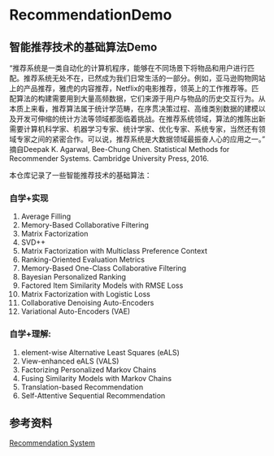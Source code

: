# RecommendationDemo

## 智能推荐技术的基础算法Demo

“推荐系统是一类自动化的计算机程序，能够在不同场景下将物品和用户进行匹配。推荐系统无处不在，已然成为我们日常生活的一部分。例如，亚马逊购物网站上的产品推荐，雅虎的内容推荐，Netflix的电影推荐，领英上的工作推荐等。匹配算法的构建需要用到大量高频数据，它们来源于用户与物品的历史交互行为。从本质上来看，推荐算法属于统计学范畴，在序贯决策过程、高维类别数据的建模以及开发可伸缩的统计方法等领域都面临着挑战。在推荐系统领域，算法的推陈出新需要计算机科学家、机器学习专家、统计学家、优化专家、系统专家，当然还有领域专家之间的紧密合作。可以说，推荐系统是大数据领域最振奋人心的应用之一。” 摘自Deepak K. Agarwal, Bee-Chung Chen. Statistical Methods for Recommender Systems. Cambridge University Press, 2016.

本仓库记录了一些智能推荐技术的基础算法：

### 自学+实现

1. Average Filling
2. Memory-Based Collaborative Filtering
3. Matrix Factorization
4. SVD++
5. Matrix Factorization with Multiclass Preference Context
6. Ranking-Oriented Evaluation Metrics
7. Memory-Based One-Class Collaborative Filtering
8. Bayesian Personalized Ranking
9. Factored Item Similarity Models with RMSE Loss
10. Matrix Factorization with Logistic Loss
11. Collaborative Denoising Auto-Encoders
12. Variational Auto-Encoders (VAE)

### 自学+理解:

1. element-wise Alternative Least Squares (eALS)
2. View-enhanced eALS (VALS)
3. Factorizing Personalized Markov Chains
4. Fusing Similarity Models with Markov Chains
5. Translation-based Recommendation
6. Self-Attentive Sequential Recommendation

## 参考资料

[Recommendation System](https://csse.szu.edu.cn/staff/panwk/recommendation/)

